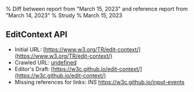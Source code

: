 % Diff between report from "March 15, 2023" and reference report from "March 14, 2023"
% Strudy
% March 15, 2023

## EditContext API

- Initial URL: [https://www.w3.org/TR/edit-context/](https://www.w3.org/TR/edit-context/)
- Crawled URL: [undefined](undefined)
- Editor's Draft: [https://w3c.github.io/edit-context/](https://w3c.github.io/edit-context/)
- Missing references for links: *INS* https://w3c.github.io/input-events



